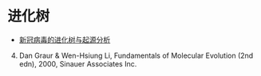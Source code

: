 # 进化树

 * [新冠病毒的进化树与起源分析](http://blog.ligene.cn/2020/03/19/ncov-tree/)

 4. Dan Graur & Wen-Hsiung Li, Fundamentals of Molecular Evolution (2nd edn), 2000, Sinauer Associates Inc. 
